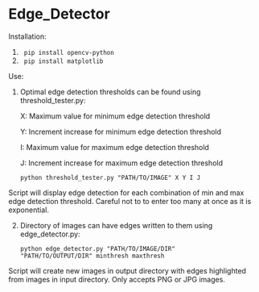 # Edge_Detector


Installation:

1. <code> pip install opencv-python </code>
2. <code> pip install matplotlib </code>

Use:

1. Optimal edge detection thresholds can be found using threshold_tester.py:

	X: Maximum value for minimum edge detection threshold
	
	Y: Increment increase for minimum edge detection threshold
	
	I: Maximum value for maximum edge detection threshold
	
	J: Increment increase for maximum edge detection threshold
	
	<code>python threshold_tester.py "PATH/TO/IMAGE" X Y I J </code>
	
  Script will display edge detection for each combination of min and max edge detection threshold. Careful not to to enter too many at once as it is exponential.
  
2. Directory of images can have edges written to them using edge_detector.py:

	<code>python edge_detector.py "PATH/TO/IMAGE/DIR" "PATH/TO/OUTPUT/DIR" minthresh maxthresh</code>
	
  Script will create new images in output directory with edges highlighted from images in input directory. Only accepts PNG or JPG images. 
  
  

